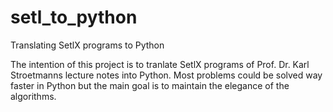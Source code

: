 # setl_to_python
Translating SetlX programs to Python

The intention of this project is to tranlate SetlX programs of Prof. Dr. Karl Stroetmanns lecture notes into Python.
Most problems could be solved way faster in Python but the main goal is to maintain the elegance of the algorithms.
